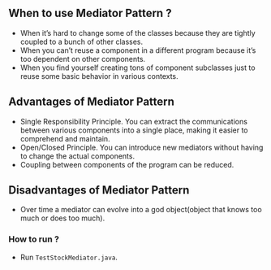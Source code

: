 ## When to use Mediator Pattern ?

- When it’s hard to change some of the classes because they are tightly coupled to a bunch of other classes.
- When you can’t reuse a component in a different program because it’s too dependent on other components.
- When you find yourself creating tons of component subclasses just to reuse some basic behavior in various contexts.

## Advantages of Mediator Pattern

- Single Responsibility Principle. You can extract the communications between various components into a single place, making it easier to comprehend and maintain.
- Open/Closed Principle. You can introduce new mediators without having to change the actual components.
- Coupling between components of the program can be reduced.

## Disadvantages of Mediator Pattern

- Over time a mediator can evolve into a god object(object that knows too much or does too much).

### How to run ?

- Run `TestStockMediator.java`.
